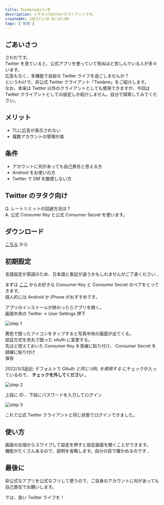 ```yaml
---
title: Twidereはいいぞ
description: イチオシTwitterクライアントです。
createdAt: 2022/1/10 01:47:00
tags: ['技術']
---
```


## ごあいさつ

さわだです。  
Twitter を見ていると、公式アプリを使っていて死ぬほど苦しんでいる人が多々います。  
広告もなく、多機能で自由な Twitter ライフを過ごしませんか？  
というわけで、非公式 Twitter クライアント「Twidere」をご紹介します。  
なお、本来は Twitter 以外のクライアントとしても使用できますが、今回は Twitter クライアントとしての設定しか紹介しません。自分で探索してみてください。

## メリット

- TLに広告が表示されない
- 複数アカウントの管理が楽

## 条件

- アカウントに何があっても自己責任と思える方
- Android をお使いの方
- Twitter で DM を酷使しない方

## Twitter のヲタク向け

Q. レートリミットの回避方法は？  
A. 公式 Consumer Key と公式 Consumer Secret を使います。

## ダウンロード

[こちら](https://play.google.com/store/apps/details?id=org.mariotaku.twidere) から

## 初期設定

言語設定が英語のため、日本語と表記が違うかもしれませんがご了承ください…

まずは [ここ](https://gist.github.com/shobotch/5160017) からお好きな Consumer Key と Consumer Secret のペアをとってきます。  
個人的には Android か iPhone がおすすめです。

アプリのインストールが終わったらアプリを開く。  
画面中央の Twitter -> User Settings 押下

![](https://public.sawada.pro/blog/twidere/twidere-1.jpg "step 1")

黄色で囲ったアイコンをタップすると写真中央の画面が出てくる。  
認証方式を赤丸で囲った xAuth に変更する。  
先ほど控えておいた Consumer Key を青線に貼り付け、 Consumer Secret を緑線に貼り付け  
保存

2022/3/3追記: デフォルトで _OAuth と同じ URL を使用する_ にチェックが入っているので、 **チェックを外してください** 。  

![](https://public.sawada.pro/blog/twidere/twidere-2.jpg "step 2")

上段に ID 、下段にパスワードを入力してログイン

![](https://public.sawada.pro/blog/twidere/twidere-3.jpg "step 3")

これで公式 Twitter クライアントと同じ状態でログインできました。

## 使い方

画面の左端からスワイプして設定を押すと設定画面を開くことができます。  
機能がたくさんあるので、説明を省略します。自分の目で確かめるのです…

## 最後に

非公式なアプリを公式なフリして使うので、ご自身のアカウントに何があっても自己責任でお願いします。

では、良い Twitter ライフを！
